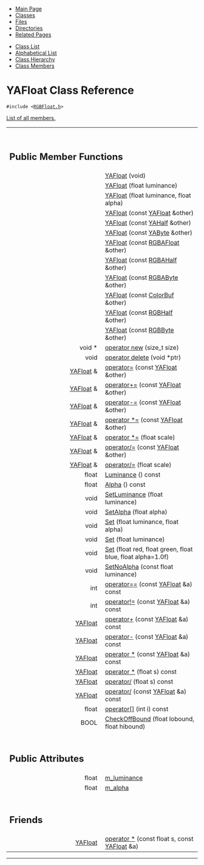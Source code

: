 <div class="tabs">

- [Main Page](index.md)
- <span id="current">[Classes](annotated.md)</span>
- [Files](files.md)
- [Directories](dirs.md)
- [Related Pages](pages.md)

</div>

<div class="tabs">

- [Class List](annotated.md)
- [Alphabetical List](classes.md)
- [Class Hierarchy](hierarchy.md)
- [Class Members](functions.md)

</div>

# YAFloat Class Reference

`#include <`<a href="RGBFloat_8h-source.md" class="el"><code>RGBFloat.h</code></a>`>`

[List of all members.](classYAFloat-members.md)

<table data-border="0" data-cellpadding="0" data-cellspacing="0">
<colgroup>
<col style="width: 50%" />
<col style="width: 50%" />
</colgroup>
<tbody>
<tr>
<td></td>
<td></td>
</tr>
<tr>
<td colspan="2"><br />
&#10;<h2 id="public-member-functions">Public Member Functions</h2></td>
</tr>
<tr>
<td class="memItemLeft" style="text-align: right;" data-nowrap="" data-valign="top"> </td>
<td class="memItemRight" data-valign="bottom"><a href="classYAFloat.md#a54c8b6e7e9e7568ee0ea2fed11b612c" class="el">YAFloat</a> (void)</td>
</tr>
<tr>
<td class="memItemLeft" style="text-align: right;" data-nowrap="" data-valign="top"> </td>
<td class="memItemRight" data-valign="bottom"><a href="classYAFloat.md#91768473020c4e325df41dd8524e542c" class="el">YAFloat</a> (float luminance)</td>
</tr>
<tr>
<td class="memItemLeft" style="text-align: right;" data-nowrap="" data-valign="top"> </td>
<td class="memItemRight" data-valign="bottom"><a href="classYAFloat.md#a34a7e56d2cec95f67ae1ef7f669cb71" class="el">YAFloat</a> (float luminance, float alpha)</td>
</tr>
<tr>
<td class="memItemLeft" style="text-align: right;" data-nowrap="" data-valign="top"> </td>
<td class="memItemRight" data-valign="bottom"><a href="classYAFloat.md#a83b4e528227916848b4a3cc85577bcd" class="el">YAFloat</a> (const <a href="classYAFloat.md" class="el">YAFloat</a> &amp;other)</td>
</tr>
<tr>
<td class="memItemLeft" style="text-align: right;" data-nowrap="" data-valign="top"> </td>
<td class="memItemRight" data-valign="bottom"><a href="classYAFloat.md#d0a818d1423b4d9dd83cecda172a7d93" class="el">YAFloat</a> (const <a href="classYAHalf.md" class="el">YAHalf</a> &amp;other)</td>
</tr>
<tr>
<td class="memItemLeft" style="text-align: right;" data-nowrap="" data-valign="top"> </td>
<td class="memItemRight" data-valign="bottom"><a href="classYAFloat.md#f9d29569e2416e39ca93f79617c45ec0" class="el">YAFloat</a> (const <a href="classYAByte.md" class="el">YAByte</a> &amp;other)</td>
</tr>
<tr>
<td class="memItemLeft" style="text-align: right;" data-nowrap="" data-valign="top"> </td>
<td class="memItemRight" data-valign="bottom"><a href="classYAFloat.md#90efee8ed9a71e2aa889395789644a87" class="el">YAFloat</a> (const <a href="classRGBAFloat.md" class="el">RGBAFloat</a> &amp;other)</td>
</tr>
<tr>
<td class="memItemLeft" style="text-align: right;" data-nowrap="" data-valign="top"> </td>
<td class="memItemRight" data-valign="bottom"><a href="classYAFloat.md#f8a63bcd92abac3aba4f107309257f38" class="el">YAFloat</a> (const <a href="classRGBAHalf.md" class="el">RGBAHalf</a> &amp;other)</td>
</tr>
<tr>
<td class="memItemLeft" style="text-align: right;" data-nowrap="" data-valign="top"> </td>
<td class="memItemRight" data-valign="bottom"><a href="classYAFloat.md#eace4fd4c8dd6ebd5efed7e19b8fa49e" class="el">YAFloat</a> (const <a href="classRGBAByte.md" class="el">RGBAByte</a> &amp;other)</td>
</tr>
<tr>
<td class="memItemLeft" style="text-align: right;" data-nowrap="" data-valign="top"> </td>
<td class="memItemRight" data-valign="bottom"><a href="classYAFloat.md#61ce5b420128b282e78b183a6d4bf782" class="el">YAFloat</a> (const <a href="classColorBuf.md" class="el">ColorBuf</a> &amp;other)</td>
</tr>
<tr>
<td class="memItemLeft" style="text-align: right;" data-nowrap="" data-valign="top"> </td>
<td class="memItemRight" data-valign="bottom"><a href="classYAFloat.md#aabfb38a383728a00d000369cfb72a78" class="el">YAFloat</a> (const <a href="classRGBHalf.md" class="el">RGBHalf</a> &amp;other)</td>
</tr>
<tr>
<td class="memItemLeft" style="text-align: right;" data-nowrap="" data-valign="top"> </td>
<td class="memItemRight" data-valign="bottom"><a href="classYAFloat.md#a74b1749320c1ad116594f59e48f1aaa" class="el">YAFloat</a> (const <a href="classRGBByte.md" class="el">RGBByte</a> &amp;other)</td>
</tr>
<tr>
<td class="memItemLeft" style="text-align: right;" data-nowrap="" data-valign="top">void * </td>
<td class="memItemRight" data-valign="bottom"><a href="classYAFloat.md#650118fc0cd96c1cd00cb1243c5e3358" class="el">operator new</a> (size_t size)</td>
</tr>
<tr>
<td class="memItemLeft" style="text-align: right;" data-nowrap="" data-valign="top">void </td>
<td class="memItemRight" data-valign="bottom"><a href="classYAFloat.md#b2a90b0840ba0f087728d89d27353935" class="el">operator delete</a> (void *ptr)</td>
</tr>
<tr>
<td class="memItemLeft" style="text-align: right;" data-nowrap="" data-valign="top"><a href="classYAFloat.md" class="el">YAFloat</a> &amp; </td>
<td class="memItemRight" data-valign="bottom"><a href="classYAFloat.md#de5e5422559d012f57c8edd228d188c9" class="el">operator=</a> (const <a href="classYAFloat.md" class="el">YAFloat</a> &amp;other)</td>
</tr>
<tr>
<td class="memItemLeft" style="text-align: right;" data-nowrap="" data-valign="top"><a href="classYAFloat.md" class="el">YAFloat</a> &amp; </td>
<td class="memItemRight" data-valign="bottom"><a href="classYAFloat.md#6a770962fe37bb9e0fb0626849f03fff" class="el">operator+=</a> (const <a href="classYAFloat.md" class="el">YAFloat</a> &amp;other)</td>
</tr>
<tr>
<td class="memItemLeft" style="text-align: right;" data-nowrap="" data-valign="top"><a href="classYAFloat.md" class="el">YAFloat</a> &amp; </td>
<td class="memItemRight" data-valign="bottom"><a href="classYAFloat.md#f520b9389ab4d494f201dc8cf19913ca" class="el">operator-=</a> (const <a href="classYAFloat.md" class="el">YAFloat</a> &amp;other)</td>
</tr>
<tr>
<td class="memItemLeft" style="text-align: right;" data-nowrap="" data-valign="top"><a href="classYAFloat.md" class="el">YAFloat</a> &amp; </td>
<td class="memItemRight" data-valign="bottom"><a href="classYAFloat.md#1b7d1e41b2b6fe969fc731e681a18218" class="el">operator *=</a> (const <a href="classYAFloat.md" class="el">YAFloat</a> &amp;other)</td>
</tr>
<tr>
<td class="memItemLeft" style="text-align: right;" data-nowrap="" data-valign="top"><a href="classYAFloat.md" class="el">YAFloat</a> &amp; </td>
<td class="memItemRight" data-valign="bottom"><a href="classYAFloat.md#6a8edc774a17f9660cdd36917a5b0fce" class="el">operator *=</a> (float scale)</td>
</tr>
<tr>
<td class="memItemLeft" style="text-align: right;" data-nowrap="" data-valign="top"><a href="classYAFloat.md" class="el">YAFloat</a> &amp; </td>
<td class="memItemRight" data-valign="bottom"><a href="classYAFloat.md#e3dbc4ad4b3f0bb3d8c4bd08bba8933b" class="el">operator/=</a> (const <a href="classYAFloat.md" class="el">YAFloat</a> &amp;other)</td>
</tr>
<tr>
<td class="memItemLeft" style="text-align: right;" data-nowrap="" data-valign="top"><a href="classYAFloat.md" class="el">YAFloat</a> &amp; </td>
<td class="memItemRight" data-valign="bottom"><a href="classYAFloat.md#01d21feb03dac6c94b1881b66b697016" class="el">operator/=</a> (float scale)</td>
</tr>
<tr>
<td class="memItemLeft" style="text-align: right;" data-nowrap="" data-valign="top">float </td>
<td class="memItemRight" data-valign="bottom"><a href="classYAFloat.md#c51367eb7743b6262c9bc2469cb3b543" class="el">Luminance</a> () const</td>
</tr>
<tr>
<td class="memItemLeft" style="text-align: right;" data-nowrap="" data-valign="top">float </td>
<td class="memItemRight" data-valign="bottom"><a href="classYAFloat.md#0333130ffc9187bb3ed905eb61d99832" class="el">Alpha</a> () const</td>
</tr>
<tr>
<td class="memItemLeft" style="text-align: right;" data-nowrap="" data-valign="top">void </td>
<td class="memItemRight" data-valign="bottom"><a href="classYAFloat.md#c734fbaf14c6786b5f67bc89fce22b8b" class="el">SetLuminance</a> (float luminance)</td>
</tr>
<tr>
<td class="memItemLeft" style="text-align: right;" data-nowrap="" data-valign="top">void </td>
<td class="memItemRight" data-valign="bottom"><a href="classYAFloat.md#5b5bfe2e98bd6f24a75006d5c0aa6465" class="el">SetAlpha</a> (float alpha)</td>
</tr>
<tr>
<td class="memItemLeft" style="text-align: right;" data-nowrap="" data-valign="top">void </td>
<td class="memItemRight" data-valign="bottom"><a href="classYAFloat.md#673293ab7a60817e8df93bc0cd77f359" class="el">Set</a> (float luminance, float alpha)</td>
</tr>
<tr>
<td class="memItemLeft" style="text-align: right;" data-nowrap="" data-valign="top">void </td>
<td class="memItemRight" data-valign="bottom"><a href="classYAFloat.md#a8a56ac81dc16b97d964b45c8ebb8876" class="el">Set</a> (float luminance)</td>
</tr>
<tr>
<td class="memItemLeft" style="text-align: right;" data-nowrap="" data-valign="top">void </td>
<td class="memItemRight" data-valign="bottom"><a href="classYAFloat.md#91c9045ba49b1be964badcff3baf6553" class="el">Set</a> (float red, float green, float blue, float alpha=1.0f)</td>
</tr>
<tr>
<td class="memItemLeft" style="text-align: right;" data-nowrap="" data-valign="top">void </td>
<td class="memItemRight" data-valign="bottom"><a href="classYAFloat.md#db38b9202947ac88df307015094a9700" class="el">SetNoAlpha</a> (const float luminance)</td>
</tr>
<tr>
<td class="memItemLeft" style="text-align: right;" data-nowrap="" data-valign="top">int </td>
<td class="memItemRight" data-valign="bottom"><a href="classYAFloat.md#16dc7677e465231ec1fea0e40be47faf" class="el">operator==</a> (const <a href="classYAFloat.md" class="el">YAFloat</a> &amp;a) const</td>
</tr>
<tr>
<td class="memItemLeft" style="text-align: right;" data-nowrap="" data-valign="top">int </td>
<td class="memItemRight" data-valign="bottom"><a href="classYAFloat.md#2c398a915d839763a8c09ec75c62dd38" class="el">operator!=</a> (const <a href="classYAFloat.md" class="el">YAFloat</a> &amp;a) const</td>
</tr>
<tr>
<td class="memItemLeft" style="text-align: right;" data-nowrap="" data-valign="top"><a href="classYAFloat.md" class="el">YAFloat</a> </td>
<td class="memItemRight" data-valign="bottom"><a href="classYAFloat.md#04b567fef2dbb9db41b5e53fee6b54b3" class="el">operator+</a> (const <a href="classYAFloat.md" class="el">YAFloat</a> &amp;a) const</td>
</tr>
<tr>
<td class="memItemLeft" style="text-align: right;" data-nowrap="" data-valign="top"><a href="classYAFloat.md" class="el">YAFloat</a> </td>
<td class="memItemRight" data-valign="bottom"><a href="classYAFloat.md#ec26bd22253172135fa3f4faebec000b" class="el">operator-</a> (const <a href="classYAFloat.md" class="el">YAFloat</a> &amp;a) const</td>
</tr>
<tr>
<td class="memItemLeft" style="text-align: right;" data-nowrap="" data-valign="top"><a href="classYAFloat.md" class="el">YAFloat</a> </td>
<td class="memItemRight" data-valign="bottom"><a href="classYAFloat.md#6052fb2792ef0aae7b839bbd06d41634" class="el">operator *</a> (const <a href="classYAFloat.md" class="el">YAFloat</a> &amp;a) const</td>
</tr>
<tr>
<td class="memItemLeft" style="text-align: right;" data-nowrap="" data-valign="top"><a href="classYAFloat.md" class="el">YAFloat</a> </td>
<td class="memItemRight" data-valign="bottom"><a href="classYAFloat.md#ab251d56c3e469072bbcfe45d6ad0ac7" class="el">operator *</a> (float s) const</td>
</tr>
<tr>
<td class="memItemLeft" style="text-align: right;" data-nowrap="" data-valign="top"><a href="classYAFloat.md" class="el">YAFloat</a> </td>
<td class="memItemRight" data-valign="bottom"><a href="classYAFloat.md#8065ae7d73190317054dd66edd2cccd3" class="el">operator/</a> (float s) const</td>
</tr>
<tr>
<td class="memItemLeft" style="text-align: right;" data-nowrap="" data-valign="top"><a href="classYAFloat.md" class="el">YAFloat</a> </td>
<td class="memItemRight" data-valign="bottom"><a href="classYAFloat.md#a4cce05b8beaa248dff266d55264167d" class="el">operator/</a> (const <a href="classYAFloat.md" class="el">YAFloat</a> &amp;a) const</td>
</tr>
<tr>
<td class="memItemLeft" style="text-align: right;" data-nowrap="" data-valign="top">float </td>
<td class="memItemRight" data-valign="bottom"><a href="classYAFloat.md#56bd1e633f412f07706e05b60f9eb2bc" class="el">operator[]</a> (int i) const</td>
</tr>
<tr>
<td class="memItemLeft" style="text-align: right;" data-nowrap="" data-valign="top">BOOL </td>
<td class="memItemRight" data-valign="bottom"><a href="classYAFloat.md#774af4359d10952f3403a874a91b01f7" class="el">CheckOffBound</a> (float lobound, float hibound)</td>
</tr>
<tr>
<td colspan="2"><br />
&#10;<h2 id="public-attributes">Public Attributes</h2></td>
</tr>
<tr>
<td class="memItemLeft" style="text-align: right;" data-nowrap="" data-valign="top">float </td>
<td class="memItemRight" data-valign="bottom"><a href="classYAFloat.md#d3347f3949a75477be933f7f46102b97" class="el">m_luminance</a></td>
</tr>
<tr>
<td class="memItemLeft" style="text-align: right;" data-nowrap="" data-valign="top">float </td>
<td class="memItemRight" data-valign="bottom"><a href="classYAFloat.md#4886e6e79852ef5dfb91866eb6d07501" class="el">m_alpha</a></td>
</tr>
<tr>
<td colspan="2"><br />
&#10;<h2 id="friends">Friends</h2></td>
</tr>
<tr>
<td class="memItemLeft" style="text-align: right;" data-nowrap="" data-valign="top"><a href="classYAFloat.md" class="el">YAFloat</a> </td>
<td class="memItemRight" data-valign="bottom"><a href="classYAFloat.md#d6a25917fd913ac09f7ce503e3f526c4" class="el">operator *</a> (const float s, const <a href="classYAFloat.md" class="el">YAFloat</a> &amp;a)</td>
</tr>
</tbody>
</table>

------------------------------------------------------------------------

<span id="_details"></span>

